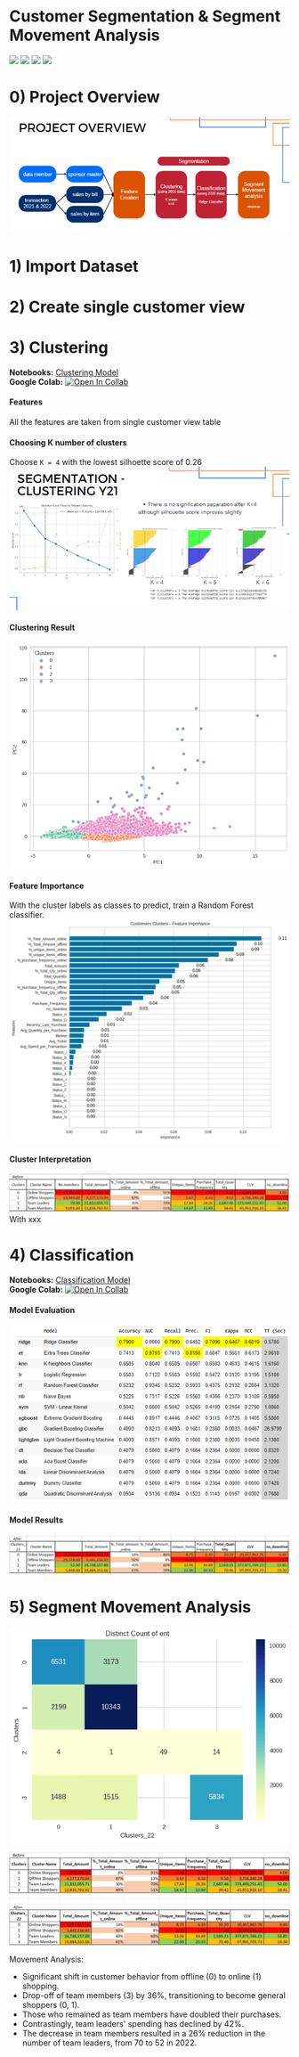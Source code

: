 # Customer Segmentation & Segment Movement Analysis
[![](https://img.shields.io/badge/-K--Means-orange)](#) [![](https://img.shields.io/badge/-Classification-orange)](#) [![](https://img.shields.io/badge/-Python-green)](#) [![](https://img.shields.io/badge/-Google--Colab-green)](#)   

# 0) Project Overview
![ProjectOverview](./img/ProjectOverview.PNG)

# 1) Import Dataset
# 2) Create single customer view

# 3) Clustering
**Notebooks:** [Clustering Model](./V2_1_HDI_Segmentation.ipynb)  
**Google Colab:** [![Open In Collab](https://colab.research.google.com/assets/colab-badge.svg)](https://colab.research.google.com/github/jane-russ/MADT8101/blob/main/5.Segmentation/V2_1_HDI_Segmentation.ipynb)
#### Features
All the features are taken from single customer view table
#### Choosing K number of clusters
Choose `K = 4` with the lowest silhoette score of 0.26
![choosingK](./img/choosingK.PNG)

#### Clustering Result
![clustering_result](./img/clusterplot.png)

#### Feature Importance
With the cluster labels as classes to predict, train a Random Forest classifier.
![importance](./img/fimp.png)
#### Cluster Interpretation
![y21segment](./img/before.png)
With xxx

# 4) Classification
**Notebooks:** [Classification Model](./ChurnScoring.ipynb)  
**Google Colab:** [![Open In Collab](https://colab.research.google.com/assets/colab-badge.svg)](https://colab.research.google.com/github/jane-russ/MADT8101/blob/main/5.Segmentation/V2_2_HDI_Classification%20(1).ipynb)
#### Model Evaluation
![ModelResults](./img/ModelResults.PNG)
#### Model Results
![y21segment](./img/after.png)

# 5) Segment Movement Analysis
![mvtanalysis](./img/segmentation_movement.png)

![BeforeAfter](./img/Segmentation_BeforeAfter2.jpg)

Movement Analysis:
- Significant shift in customer behavior from offline (0) to online (1) shopping.
- Drop-off of team members (3) by 36%, transitioning to become general shoppers (0, 1).
- Those who remained as team members have doubled their purchases.
- Contrastingly, team leaders' spending has declined by 42%.
- The decrease in team members resulted in a 26% reduction in the number of team leaders, from 70 to 52 in 2022.
